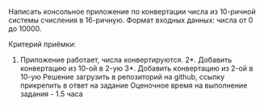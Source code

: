 Написать консольное приложение по конвертации числа из 10-ричной системы счисления в 16-ричную. 
Формат входных данных: числа от 0 до 10000. 

Критерий приёмки: 
1. Приложение работает, числа конвертируются. 
2*. Добавить конвертацию из 10-ой в 2-ую 
3*. Добавить конвертацию из 2-ой в 10-ую Решение загрузить в репозиторий на github, ссылку прикрепить в ответ на задание 
Оценочное время на выполнение задания - 1.5 часа